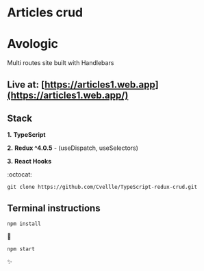 # Articles crud

# Avologic

Multi routes site built with Handlebars

## Live at: [https://articles1.web.app](https://articles1.web.app/)

## Stack

**1.** **TypeScript**

**2.** **Redux ^4.0.5** - (useDispatch, useSelectors)

**3.** **React Hooks**

:octocat:

```
git clone https://github.com/Cvellle/TypeScript-redux-crud.git
```

## Terminal instructions

```
npm install
```

:rocket:

```
npm start
```

:sparkles:
